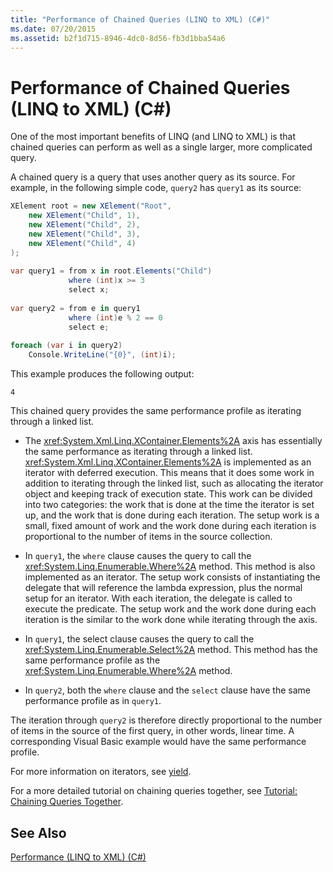 ```yaml
---
title: "Performance of Chained Queries (LINQ to XML) (C#)"
ms.date: 07/20/2015
ms.assetid: b2f1d715-8946-4dc0-8d56-fb3d1bba54a6
---
```

# Performance of Chained Queries (LINQ to XML) (C#)
One of the most important benefits of LINQ (and LINQ to XML) is that chained queries can perform as well as a single larger, more complicated query.  
  
 A chained query is a query that uses another query as its source. For example, in the following simple code, `query2` has `query1` as its source:  
  
```csharp  
XElement root = new XElement("Root",  
    new XElement("Child", 1),  
    new XElement("Child", 2),  
    new XElement("Child", 3),  
    new XElement("Child", 4)  
);  
  
var query1 = from x in root.Elements("Child")  
             where (int)x >= 3  
             select x;  
  
var query2 = from e in query1  
             where (int)e % 2 == 0  
             select e;  
  
foreach (var i in query2)  
    Console.WriteLine("{0}", (int)i);  
```  
  
 This example produces the following output:  
  
```  
4  
```  
  
 This chained query provides the same performance profile as iterating through a linked list.  
  
-   The <xref:System.Xml.Linq.XContainer.Elements%2A> axis has essentially the same performance as iterating through a linked list. <xref:System.Xml.Linq.XContainer.Elements%2A> is implemented as an iterator with deferred execution. This means that it does some work in addition to iterating through the linked list, such as allocating the iterator object and keeping track of execution state. This work can be divided into two categories: the work that is done at the time the iterator is set up, and the work that is done during each iteration. The setup work is a small, fixed amount of work and the work done during each iteration is proportional to the number of items in the source collection.  
  
-   In `query1`, the `where` clause causes the query to call the <xref:System.Linq.Enumerable.Where%2A> method. This method is also implemented as an iterator. The setup work consists of instantiating the delegate that will reference the lambda expression, plus the normal setup for an iterator. With each iteration, the delegate is called to execute the predicate. The setup work and the work done during each iteration is the similar to the work done while iterating through the axis.  
  
-   In `query1`, the select clause causes the query to call the <xref:System.Linq.Enumerable.Select%2A> method. This method has the same performance profile as the <xref:System.Linq.Enumerable.Where%2A> method.  
  
-   In `query2`, both the `where` clause and the `select` clause have the same performance profile as in `query1`.  
  
 The iteration through `query2` is therefore directly proportional to the number of items in the source of the first query, in other words, linear time. A corresponding Visual Basic example would have the same performance profile.  
  
 For more information on iterators, see [yield](../../../../csharp/language-reference/keywords/yield.md).  
  
 For a more detailed tutorial on chaining queries together, see [Tutorial: Chaining Queries Together](https://msdn.microsoft.com/library/c08d228a-f07a-4c98-810f-1bf0e8f2257c).  
  
## See Also  
 [Performance (LINQ to XML) (C#)](../../../../csharp/programming-guide/concepts/linq/performance-linq-to-xml.md)
